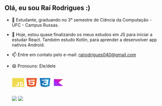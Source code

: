 ## Olá, eu sou Raí Rodrigues :)

- 🔭 Estudante, graduando no 3° semestre de Ciência da Computação - UFC - Campus Russas.
- 🌱 Hoje, estou quase finalizando os meus estudos em JS para iniciar a estudar React. Também estudo Kotlin, para aprender a desenvolver app nativos Android.
- 📫 Entre em contato pelo e-mail: rairodrigues040@gmail.com
- 😄 Pronouns: Ele/dele

  <div style="display: inline_block"><br>
    <img align="center" alt="Rai-Js" height="30" width="40" src="https://raw.githubusercontent.com/devicons/devicon/master/icons/javascript/javascript-plain.svg">
    <img align="center" alt="Rai-HTML" height="30" width="40" src="https://raw.githubusercontent.com/devicons/devicon/master/icons/html5/html5-original.svg">
    <img align="center" alt="Rai-CSS" height="30" width="40" src="https://raw.githubusercontent.com/devicons/devicon/master/icons/css3/css3-original.svg">
   <img align="center" alt="Rai-CSS" height="30" width="40" src="https://raw.githubusercontent.com/devicons/devicon/master/icons/kotlin/kotlin-original.svg">
  </div>
  
  ##

  <div> 
    <a href="https://www.instagram.com/rrdeveloper_?igsh=MXNpa2RtbG03Z2h5MA%3D%3D&utm_source=qr" target="_blank"><img src="https://img.shields.io/badge/-Instagram-%23E4405F?style=for-the-badge&logo=instagram&logoColor=white" target="_blank"></a>
    <a href="https://www.linkedin.com/in/rai-da-silva-r-656b5720b/" target="_blank"><img src="https://img.shields.io/badge/-LinkedIn-%230077B5?style=for-the-badge&logo=linkedin&logoColor=white" target="_blank"></a> 
  
  </div>





